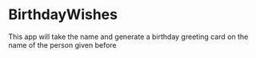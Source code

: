 # BirthdayWishes

This app will take the name and generate a birthday greeting card on the name of the person given before
